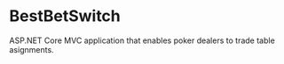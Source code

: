 # BestBetSwitch
ASP.NET Core MVC application that enables poker dealers to trade table asignments. 
